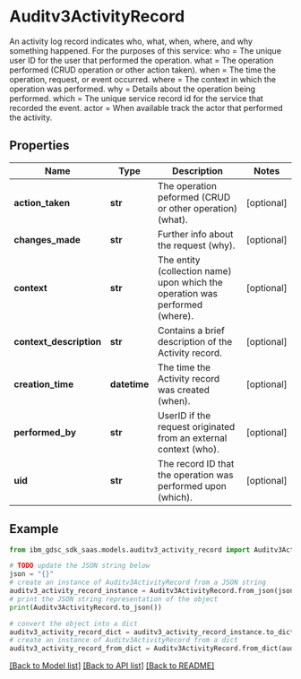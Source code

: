 # Auditv3ActivityRecord

An activity log record indicates who, what, when, where, and why something happened.  For the purposes of this service: who   = The unique user ID for the user that performed the operation. what  = The operation performed (CRUD operation or other action taken). when  = The time the operation, request, or event occurred. where = The context in which the operation was performed. why   = Details about the operation being performed. which = The unique service record id for the service that recorded the event. actor = When available track the actor that performed the activity.

## Properties

Name | Type | Description | Notes
------------ | ------------- | ------------- | -------------
**action_taken** | **str** | The operation peformed (CRUD or other operation) (what). | [optional] 
**changes_made** | **str** | Further info about the request (why). | [optional] 
**context** | **str** | The entity (collection name) upon which the operation was performed (where). | [optional] 
**context_description** | **str** | Contains a brief description of the Activity record. | [optional] 
**creation_time** | **datetime** | The time the Activity record was created (when). | [optional] 
**performed_by** | **str** | UserID if the request originated from an external context (who). | [optional] 
**uid** | **str** | The record ID that the operation was performed upon (which). | [optional] 

## Example

```python
from ibm_gdsc_sdk_saas.models.auditv3_activity_record import Auditv3ActivityRecord

# TODO update the JSON string below
json = "{}"
# create an instance of Auditv3ActivityRecord from a JSON string
auditv3_activity_record_instance = Auditv3ActivityRecord.from_json(json)
# print the JSON string representation of the object
print(Auditv3ActivityRecord.to_json())

# convert the object into a dict
auditv3_activity_record_dict = auditv3_activity_record_instance.to_dict()
# create an instance of Auditv3ActivityRecord from a dict
auditv3_activity_record_from_dict = Auditv3ActivityRecord.from_dict(auditv3_activity_record_dict)
```
[[Back to Model list]](../README.md#documentation-for-models) [[Back to API list]](../README.md#documentation-for-api-endpoints) [[Back to README]](../README.md)


